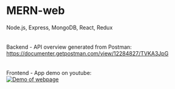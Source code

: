 # MERN-web
Node.js, Express, MongoDB, React, Redux
\
\
\
Backend - API overview generated from Postman:
\
https://documenter.getpostman.com/view/12284827/TVKA3JpG
\
\
\
Frontend - App demo on youtube:
\
[![Demo of webpage](http://img.youtube.com/vi/m-wsIPaL4XE/0.jpg)](https://youtu.be/m-wsIPaL4XE)
